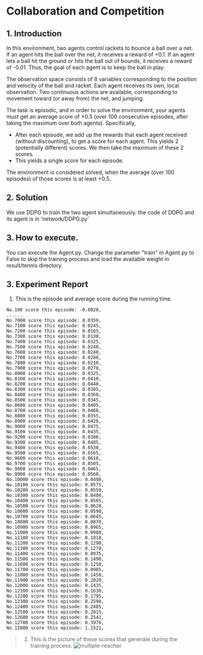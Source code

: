 # Collaboration and Competition
## 1. Introduction
In this environment, two agents control rackets to bounce a ball over a net. If an agent hits the ball over the net, it receives a reward of +0.1. If an agent lets a ball hit the ground or hits the ball out of bounds, it receives a reward of -0.01. Thus, the goal of each agent is to keep the ball in play.

The observation space consists of 8 variables corresponding to the position and velocity of the ball and racket. Each agent receives its own, local observation. Two continuous actions are available, corresponding to movement toward (or away from) the net, and jumping.

The task is episodic, and in order to solve the environment, your agents must get an average score of +0.5 (over 100 consecutive episodes, after taking the maximum over both agents). Specifically,

- After each episode, we add up the rewards that each agent received (without discounting), to get a score for each agent. This yields 2 (potentially different) scores. We then take the maximum of these 2 scores.
- This yields a single score for each episode.

The environment is considered solved, when the average (over 100 episodes) of those scores is at least +0.5.
## 2. Solution
We use DDPG to train the two agent simultaneously.
the code of DDPG and its agent is in 'network/DDPG.py' 
## 3. How to execute.
You can execute the Agent.py.
Change the parameter "train" in Agent.py to False to skip the training process and load the available weight in 
result/tennis directory.
## 3. Experiment Report
1. This is the episode and average score during the running time.
```text
No.100 score this episode: -0.0020, 
...... 
No.7000 score this episode: 0.0359, 
No.7100 score this episode: 0.0245, 
No.7200 score this episode: 0.0165, 
No.7300 score this episode: 0.0130, 
No.7400 score this episode: 0.0325, 
No.7500 score this episode: 0.0240, 
No.7600 score this episode: 0.0240, 
No.7700 score this episode: 0.0280, 
No.7800 score this episode: 0.0210, 
No.7900 score this episode: 0.0270, 
No.8000 score this episode: 0.0325, 
No.8100 score this episode: 0.0410, 
No.8200 score this episode: 0.0440, 
No.8300 score this episode: 0.0385, 
No.8400 score this episode: 0.0360, 
No.8500 score this episode: 0.0345, 
No.8600 score this episode: 0.0405, 
No.8700 score this episode: 0.0460, 
No.8800 score this episode: 0.0355, 
No.8900 score this episode: 0.0420, 
No.9000 score this episode: 0.0475, 
No.9100 score this episode: 0.0435, 
No.9200 score this episode: 0.0380, 
No.9300 score this episode: 0.0485, 
No.9400 score this episode: 0.0530, 
No.9500 score this episode: 0.0565, 
No.9600 score this episode: 0.0610, 
No.9700 score this episode: 0.0505, 
No.9800 score this episode: 0.0465, 
No.9900 score this episode: 0.0560, 
No.10000 score this episode: 0.0490, 
No.10100 score this episode: 0.0575, 
No.10200 score this episode: 0.0550, 
No.10300 score this episode: 0.0480, 
No.10400 score this episode: 0.0565, 
No.10500 score this episode: 0.0620, 
No.10600 score this episode: 0.0590, 
No.10700 score this episode: 0.0645, 
No.10800 score this episode: 0.0870, 
No.10900 score this episode: 0.0965, 
No.11000 score this episode: 0.0980, 
No.11100 score this episode: 0.1010, 
No.11200 score this episode: 0.1290, 
No.11300 score this episode: 0.1270, 
No.11400 score this episode: 0.0975, 
No.11500 score this episode: 0.1490, 
No.11600 score this episode: 0.1250, 
No.11700 score this episode: 0.0985, 
No.11800 score this episode: 0.1450, 
No.11900 score this episode: 0.2020, 
No.12000 score this episode: 0.1435, 
No.12100 score this episode: 0.1630, 
No.12200 score this episode: 0.1795, 
No.12300 score this episode: 0.2590, 
No.12400 score this episode: 0.2485, 
No.12500 score this episode: 0.2015, 
No.12600 score this episode: 0.2541, 
No.12700 score this episode: 0.3976, 
No.12800 score this episode: 1.1521, 
```
>2. This is the picture of these scores that generate during the training process.
>![multiple-reacher](https://i.ibb.co/gDdk3Kj/Tennis.png)

